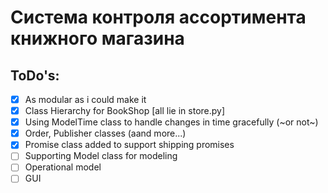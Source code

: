 # Система контроля ассортимента книжного магазина

## ToDo's:
- [x] As modular as i could make it
- [x] Class Hierarchy for BookShop [all lie in store.py]
- [x] Using ModelTime class to handle changes in time gracefully (~or not~)
- [x] Order, Publisher classes (aand more...)
- [x] Promise class added to support shipping promises
- [ ] Supporting Model class for modeling
- [ ] Operational model
- [ ] GUI 
